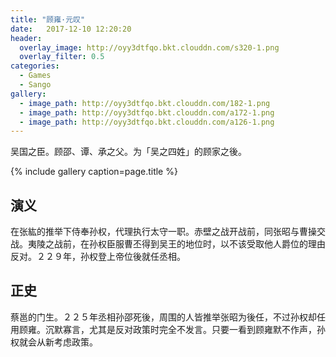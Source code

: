 ```yaml
---
title: "顾雍·元叹"
date:   2017-12-10 12:20:20
header:
  overlay_image: http://oyy3dtfqo.bkt.clouddn.com/s320-1.png
  overlay_filter: 0.5
categories:
  - Games
  - Sango
gallery:
  - image_path: http://oyy3dtfqo.bkt.clouddn.com/182-1.png
  - image_path: http://oyy3dtfqo.bkt.clouddn.com/a172-1.png
  - image_path: http://oyy3dtfqo.bkt.clouddn.com/a126-1.png
---
```


吴国之臣。顾邵、谭、承之父。为「吴之四姓」的顾家之後。

{% include gallery caption=page.title %}

## 演义

在张紘的推举下侍奉孙权，代理执行太守一职。赤壁之战开战前，同张昭与曹操交战。夷陵之战前，在孙权臣服曹丕得到吴王的地位时，以不该受取他人爵位的理由反对。２２９年，孙权登上帝位後就任丞相。

## 正史

蔡邕的门生。２２５年丞相孙邵死後，周围的人皆推举张昭为後任，不过孙权却任用顾雍。沉默寡言，尤其是反对政策时完全不发言。只要一看到顾雍默不作声，孙权就会从新考虑政策。